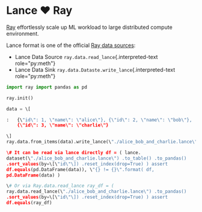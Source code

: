 # Lance ❤️ Ray

[Ray](https://www.anyscale.com/product/open-source/ray) effortlessly
scale up ML workload to large distributed compute environment.

Lance format is one of the official [Ray data
sources](https://docs.ray.io/en/latest/data/api/input_output.html#lance):

- Lance Data Source `ray.data.read_lance`{.interpreted-text
  role="py:meth"}
- Lance Data Sink `ray.data.Dataste.write_lance`{.interpreted-text
  role="py:meth"}

```python
import ray import pandas as pd

ray.init()

data = \[

:   {\"id\": 1, \"name\": \"alice\"}, {\"id\": 2, \"name\": \"bob\"},
    {\"id\": 3, \"name\": \"charlie\"}

\]
ray.data.from_items(data).write_lance(\"./alice_bob_and_charlie.lance\")

\# It can be read via lance directly df = ( lance.
dataset(\"./alice_bob_and_charlie.lance\") .to_table() .to_pandas()
.sort_values(by=\[\"id\"\]) .reset_index(drop=True) ) assert
df.equals(pd.DataFrame(data)), \"{} != {}\".format( df,
pd.DataFrame(data) )

\# Or via Ray.data.read_lance ray_df = (
ray.data.read_lance(\"./alice_bob_and_charlie.lance\") .to_pandas()
.sort_values(by=\[\"id\"\]) .reset_index(drop=True) ) assert
df.equals(ray_df)
```
